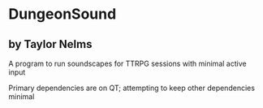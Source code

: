 # DungeonSound
## by Taylor Nelms

A program to run soundscapes for TTRPG sessions with minimal active input

Primary dependencies are on QT; attempting to keep other dependencies minimal
